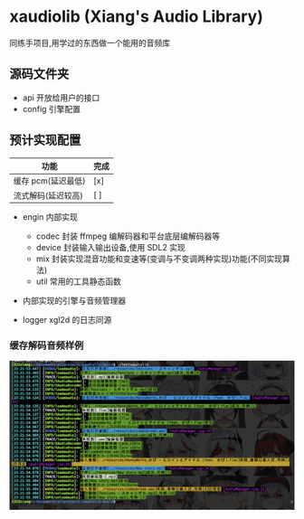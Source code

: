 # xaudiolib (Xiang's Audio Library)

同练手项目,用学过的东西做一个能用的音频库

## 源码文件夹

-   api
    开放给用户的接口
-   config
    引擎配置

## 预计实现配置

| 功能           | 完成  |
|--------------|-----|
| 缓存 pcm(延迟最低) | [x] |
| 流式解码(延迟较高)   | [ ] |

-   engin
    内部实现
    -   codec 封装 ffmpeg 编解码器和平台底层编解码器等
    -   device 封装输入输出设备,使用 SDL2 实现
    -   mix 封装实现混音功能和变速等(变调与不变调两种实现)功能(不同实现算法)
    -   util 常用的工具静态函数
-   内部实现的引擎与音频管理器

-   logger xgl2d 的日志同源

### 缓存解码音频样例
![decodesample](decodesample.jpg)
